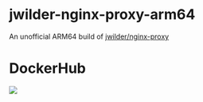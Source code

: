 # jwilder-nginx-proxy-arm64
An unofficial ARM64 build of [jwilder/nginx-proxy](https://hub.docker.com/r/jwilder/nginx-proxy/)

# DockerHub

[![](https://img.shields.io/docker/pulls/mattjeanes/teslamateagile.svg)](https://hub.docker.com/r/mattjeanes/jwilder-nginx-proxy-arm64)
